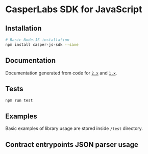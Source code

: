 # CasperLabs SDK for JavaScript

## Installation

```bash
# Basic Node.JS installation
npm install casper-js-sdk --save
```

## Documentation

Documentation generated from code for [`2.x`](https://casper-ecosystem.github.io/casper-js-sdk/latest) and [`1.x`](https://casper-ecosystem.github.io/casper-js-sdk/legacy/).

## Tests

```
npm run test
```

## Examples

Basic examples of library usage are stored inside `/test` directory.

## Contract entrypoints JSON parser usage
